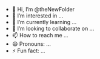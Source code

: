- 👋 Hi, I’m @theNewFolder
- 👀 I’m interested in ...
- 🌱 I’m currently learning ...
- 💞️ I’m looking to collaborate on ...
- 📫 How to reach me ...
- 😄 Pronouns: ...
- ⚡ Fun fact: ...

<!---
theNewFolder/theNewFolder is a ✨ special ✨ repository because its `README.md` (this file) appears on your GitHub profile.
You can click the Preview link to take a look at your changes.
--->
